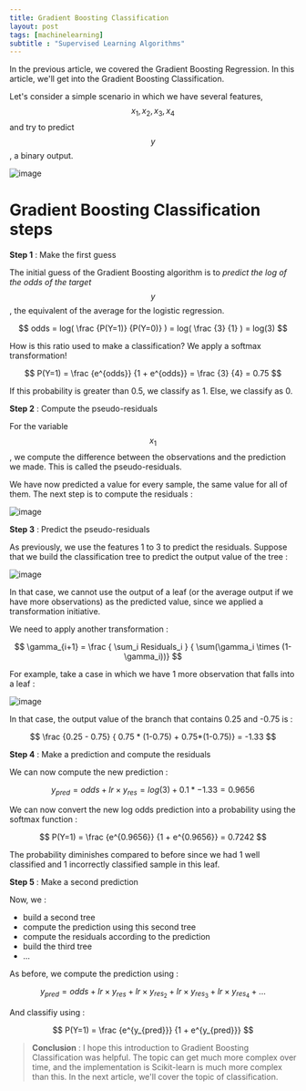 ```yaml
---
title: Gradient Boosting Classification
layout: post
tags: [machinelearning]
subtitle : "Supervised Learning Algorithms"
---
```


In the previous article, we covered the Gradient Boosting Regression. In this article, we'll get into the Gradient Boosting Classification.

<script type="text/javascript" async
    src="https://cdn.mathjax.org/mathjax/latest/MathJax.js?config=TeX-MML-AM_CHTML">
</script>

Let's consider a simple scenario in which we have several features, $$ x_1, x_2, x_3, x_4 $$ and try to predict $$ y $$, a binary output. 

![image](https://maelfabien.github.io/assets/images/tab_8.jpg)

# Gradient Boosting Classification steps

**Step 1** : Make the first guess

The initial guess of the Gradient Boosting algorithm is to *predict the log of the odds of the target $$ y $$*, the equivalent of the average for the logistic regression. 

$$ odds = log( \frac {P(Y=1)} {P(Y=0)} ) = log( \frac {3} {1} ) = log(3) $$

How is this ratio used to make a classification? We apply a softmax transformation!

$$ P(Y=1) = \frac {e^{odds}} {1 + e^{odds}} = \frac {3} {4} = 0.75 $$

If this probability is greater than 0.5, we classify as 1. Else, we classify as 0.

**Step 2** : Compute the pseudo-residuals

For the variable $$ x_1 $$, we compute the difference between the observations and the prediction we made. This is called the pseudo-residuals.

We have now predicted a value for every sample, the same value for all of them. The next step is to compute the residuals :

![image](https://maelfabien.github.io/assets/images/tab_9.jpg)

**Step 3** : Predict the pseudo-residuals

As previously, we use the features 1 to 3 to predict the residuals. Suppose that we build the classification tree to predict the output value of the tree :

![image](https://maelfabien.github.io/assets/images/tab_10.jpg)

In that case, we cannot use the output of a leaf (or the average output if we have more observations) as the predicted value, since we applied a transformation initiative.

We need to apply another transformation :

$$ \gamma_{i+1} = \frac { \sum_i Residuals_i } { \sum(\gamma_i \times (1-\gamma_i))} $$

For example, take a case in which we have 1 more observation that falls into a leaf :

![image](https://maelfabien.github.io/assets/images/tab_11.jpg)

In that case, the output value of the branch that contains 0.25 and -0.75 is :

$$ \frac {0.25 - 0.75} { 0.75 * (1-0.75) + 0.75*(1-0.75)} = -1.33 $$


**Step 4** : Make a prediction and compute the residuals

We can now compute the new prediction :

$$ y_{pred} = odds + lr \times y_{res} = log(3) + 0.1 * -1.33 = 0.9656 $$

We can now convert the new log odds prediction into a probability using the softmax function :

$$ P(Y=1) = \frac {e^{0.9656}} {1 + e^{0.9656}} = 0.7242 $$

The probability diminishes compared to before since we had 1 well classified and 1 incorrectly classified sample in this leaf.

**Step 5** : Make a second prediction

Now, we :
- build a second tree
- compute the prediction using this second tree
- compute the residuals according to the prediction
- build the third tree
- ...

As before, we compute the prediction using : 

$$ y_{pred} = odds + lr \times y_{res}  + lr \times y_{res_2} + lr \times y_{res_3} + lr \times y_{res_4} + ... $$

And classifiy using :

$$ P(Y=1) = \frac {e^{y_{pred}}} {1 + e^{y_{pred}}} $$

> **Conclusion** : I hope this introduction to Gradient Boosting Classification was helpful. The topic can get much more complex over time, and the implementation is Scikit-learn is much more complex than this. In the next article, we'll cover the topic of classification.